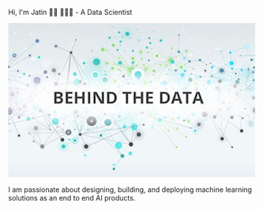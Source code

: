 
Hi, I'm Jatin 👋🏾 👩🏾‍💻 - A Data Scientist


<img src="https://github.com/jmalhot/jmalhot/blob/master/Data-Science2.jpeg">



I am passionate about designing, building, and deploying machine learning solutions as an end to end AI products.



